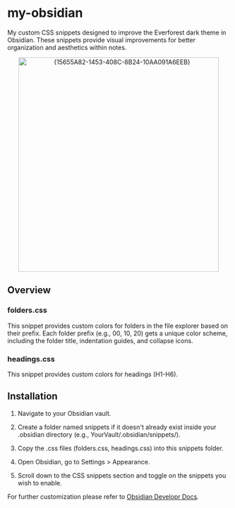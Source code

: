 # my-obsidian
My custom CSS snippets designed to improve the Everforest dark theme in Obsidian. These snippets provide visual improvements for better organization and aesthetics within notes.

<p align="center">
  <img width="454" height="487" alt="{15655A82-1453-408C-8B24-10AA091A6EEB}" src="https://github.com/user-attachments/assets/67a1ff8e-b6a3-40e1-8234-08854420626a" />
</p>

## Overview
### folders.css
This snippet provides custom colors for folders in the file explorer based on their prefix. Each folder prefix (e.g., 00, 10, 20) gets a unique color scheme, including the folder title, indentation guides, and collapse icons.

### headings.css
This snippet provides custom colors for headings (H1-H6).

## Installation
1. Navigate to your Obsidian vault.

2. Create a folder named snippets if it doesn't already exist inside your .obsidian directory (e.g., YourVault/.obsidian/snippets/).

3. Copy the .css files (folders.css, headings.css) into this snippets folder.

4. Open Obsidian, go to Settings > Appearance.

5. Scroll down to the CSS snippets section and toggle on the snippets you wish to enable.

For further customization please refer to [Obsidian Developr Docs](https://docs.obsidian.md/Home).
